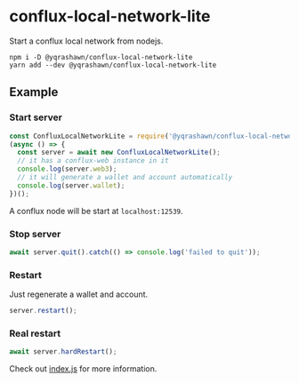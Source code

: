 # conflux-local-network-lite

Start a conflux local network from nodejs.  

``` shell
npm i -D @yqrashawn/conflux-local-network-lite
yarn add --dev @yqrashawn/conflux-local-network-lite
```

## Example

### Start server
``` javascript
const ConfluxLocalNetworkLite = require('@yqrashawn/conflux-local-network-lite');
(async () => {
  const server = await new ConfluxLocalNetworkLite();
  // it has a conflux-web instance in it
  console.log(server.web3);
  // it will generate a wallet and account automatically
  console.log(server.wallet);
})();
```

A conflux node will be start at `localhost:12539`.  

### Stop server

``` javascript
await server.quit().catch(() => console.log('failed to quit'));
```

### Restart

Just regenerate a wallet and account.  

``` javascript
server.restart();
```

### Real restart

``` javascript
await server.hardRestart();
```

Check out [index.js](./index.js)  for more information.  